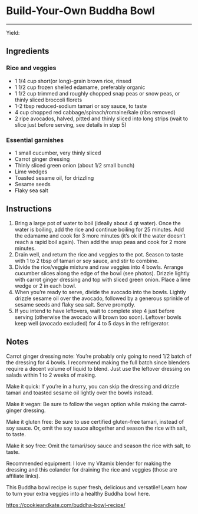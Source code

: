 # Build-Your-Own Buddha Bowl
---
Yield:

## Ingredients
### Rice and veggies
- 1 1/4 cup short(or long)-grain brown rice, rinsed
- 1 1/2 cup frozen shelled edamame, preferably organic
- 1 1/2 cup trimmed and roughly chopped snap peas or snow peas, or thinly sliced broccoli florets
- 1-2 tbsp reduced-sodium tamari or soy sauce, to taste
- 4 cup chopped red cabbage/spinach/romaine/kale (ribs removed)
- 2 ripe avocados, halved, pitted and thinly sliced into long strips (wait to slice just before serving, see details in step 5)

### Essential garnishes
- 1 small cucumber, very thinly sliced
- Carrot ginger dressing
- Thinly sliced green onion (about 1/2 small bunch)
- Lime wedges
- Toasted sesame oil, for drizzling
- Sesame seeds
- Flaky sea salt

## Instructions
1. Bring a large pot of water to boil (ideally about 4 qt water). Once the water is boiling, add the rice and continue boiling for 25 minutes. Add the edamame and cook for 3 more minutes (it’s ok if the water doesn’t reach a rapid boil again). Then add the snap peas and cook for 2 more minutes.
2. Drain well, and return the rice and veggies to the pot. Season to taste with 1 to 2 tbsp of tamari or soy sauce, and stir to combine.
3. Divide the rice/veggie mixture and raw veggies into 4 bowls. Arrange cucumber slices along the edge of the bowl (see photos). Drizzle lightly with carrot ginger dressing and top with sliced green onion. Place a lime wedge or 2 in each bowl.
4. When you’re ready to serve, divide the avocado into the bowls. Lightly drizzle sesame oil over the avocado, followed by a generous sprinkle of sesame seeds and flaky sea salt. Serve promptly.
5. If you intend to have leftovers, wait to complete step 4 just before serving (otherwise the avocado will brown too soon). Leftover bowls keep well (avocado excluded) for 4 to 5 days in the refrigerator.


## Notes

Carrot ginger dressing note: You’re probably only going to need 1/2 batch of the dressing for 4 bowls. I recommend making the full batch since blenders require a decent volume of liquid to blend. Just use the leftover dressing on salads within 1 to 2 weeks of making.

Make it quick: If you’re in a hurry, you can skip the dressing and drizzle tamari and toasted sesame oil lightly over the bowls instead.

Make it vegan: Be sure to follow the vegan option while making the carrot-ginger dressing.

Make it gluten free: Be sure to use certified gluten-free tamari, instead of soy sauce. Or, omit the soy sauce altogether and season the rice with salt, to taste.

Make it soy free: Omit the tamari/soy sauce and season the rice with salt, to taste.

Recommended equipment: I love my Vitamix blender for making the dressing and this colander for draining the rice and veggies (those are affiliate links).

This Buddha bowl recipe is super fresh, delicious and versatile! Learn how to turn your extra veggies into a healthy Buddha bowl here.

https://cookieandkate.com/buddha-bowl-recipe/
